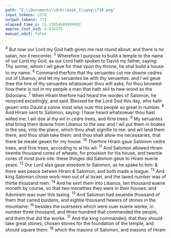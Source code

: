 ```yaml
---
path: "E:\\Documents\\drb\\book_1\\png\\718.png"
input_tokens: 2270
output_tokens: 771
elapsed_time_s: 15.17054609999992
approx_cost_usd: 0.018375
manual_edit: false
---
```

<sup>4</sup> But now our Lord my God hath given me rest round about: and there is no satan, nor il renconter. <sup>5</sup> Wherefore I purpose to build a temple to the name of our Lord my God, as our Lord hath spoken to David my father, saying: Thy sonne, whom I wil geue for thee vpon thy throne, he shal build a house to my name. <sup>6</sup> Command therfore that thy seruantes cut me downe cedres out of Libanus, and let my seruantes be with thy seruantes: and I wil geue thee the hire of thy seruantes whatsoeuer thou wilt aske, for thou knowest how there is not in my people a man that hath skil to hew wood as the Sidonians. <sup>7</sup> When Hiram therfore had heard the wordes of Salomon, he reioyced excedingly, and said: Blessed be the Lord God this day, who hath geuen vnto Dauid a sonne most wise ouer this people so great in number. <sup>8</sup> And Hiram sent to Salomon, saying: I haue heard whatsoeuer thou hast willed me: I wil doe al thy wil in cedre trees, and firre trees. <sup>9</sup> My seruantes shal bring them downe from Libanus to the sea: and I wil put them in boates in the sea, vnto the place, which thou shalt signifie to me: and wil land them there, and thou shalt take them: and thou shalt allow me necessaries, that there be meate geuen for my house. <sup>10</sup> Therfore Hiram gaue Salomon cedre trees, and firre trees, according to al his wil. <sup>11</sup> And Salomon allowed Hiram twentie thousand cores of wheate, for prouision for his house, and twentie cores of most pure oile: these thinges did Salomon geue to Hiram euerie yeare. <sup>12</sup> Our Lord also gaue wisedom to Salomon, as he spake to him: & there was peace betwen Hiram & Salomon, and both made a league. <sup>13</sup> And king Salomon chose work-men out of al Israel, and the taxed number was of thirtie thousand men. <sup>14</sup> And he sent them into Libanus, ten thousand euerie moneth by course, so that two monethes they were in their houses: and Adoniram was ouer this taxing. <sup>15</sup> And Salomon had seuentie thousand of them that caried burdens, and eightie thousand hewers of stones in the mountaine: <sup>16</sup> besides the ouerseers which were ouer euerie worke, in number three thousand, and three hundred that commanded the people, and them that did the worke. <sup>17</sup> And the king commanded, that they should take great stones, chosen stones for the foundation of the temple, and should square them: <sup>18</sup> which the masons of Salomon, and masons of Hiram

[^1]: Salomon.